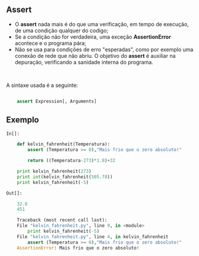 ## Assert

- O __assert__ nada mais é do que uma verificação, em tempo de execução, de uma condição qualquer do codigo;
- Se a condição não for verdadeira, uma exceção __AssertionError__ acontece e o programa pára;
- Não se usa para condições de erro "esperadas", como por exemplo uma conexão de rede que não abriu. O objetivo do __assert__ é auxiliar na depuração, verificando a sanidade interna do programa.
<br>

A sintaxe usada é a seguinte:

```python

    assert Expression[, Arguments]
```

## Exemplo

```python
In[]:

    def kelvin_fahrenheit(Temperatura):
        assert (Temperatura >= 0),"Mais frio que o zero absoluto!"

        return ((Temperatura-273)*1.8)+32

    print kelvin_fahrenheit(273)
    print int(kelvin_fahrenheit(505.78))
    print kelvin_fahrenheit(-5)

```

```python
Out[]:

    32.0
    451

    Traceback (most recent call last):
    File "kelvin_fahrenheit.py", line 9, in <module>
        print kelvin_fahrenheit(-5)
    File "kelvin_fahrenheit.py", line 4, in kelvin_fahrenheit
        assert (Temperatura >= 0),"Mais frio que o zero absoluto!"
    AssertionError: Mais frio que o zero absoluto!
```